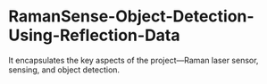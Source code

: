 # RamanSense-Object-Detection-Using-Reflection-Data
 It encapsulates the key aspects of the project—Raman laser sensor, sensing, and object detection.
